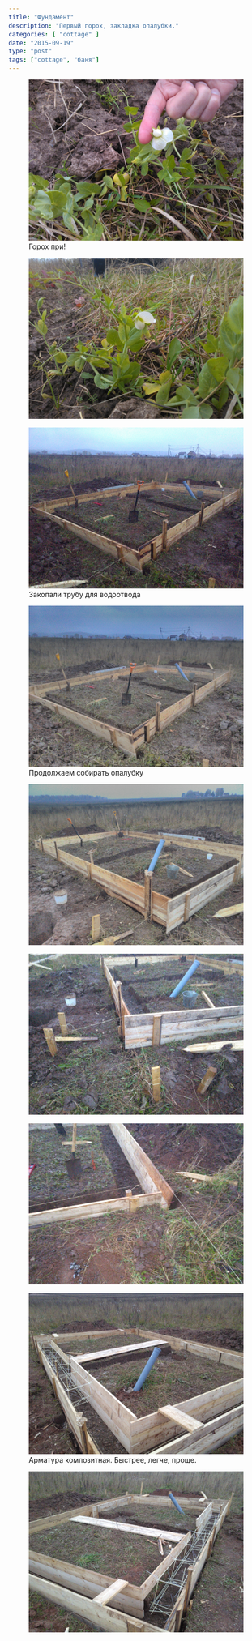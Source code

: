 ```yaml
---
title: "Фундамент"
description: "Первый горох, закладка опалубки."
categories: [ "cottage" ]
date: "2015-09-19"
type: "post"
tags: ["cottage", "баня"]
---
```


<div class="gallery-item">
<figure><a data-fancybox="gallery" href='/img/2015/09/IMG_20150919_130418.jpg'><img src='/img/2015/09/IMG_20150919_130418.jpg' /></a><figcaption>Горох при!</figcaption></figure>
<figure><a data-fancybox="gallery" href='/img/2015/09/IMG_20150919_130438.jpg'><img src='/img/2015/09/IMG_20150919_130438.jpg' /></a></figure>
<figure><a data-fancybox="gallery" href='/img/2015/09/IMG_20150919_190656.jpg'><img src='/img/2015/09/IMG_20150919_190656.jpg' /></a><figcaption>Закопали трубу для водоотвода</figcaption></figure>
<figure><a data-fancybox="gallery" href='/img/2015/09/IMG_20150919_190718.jpg'><img src='/img/2015/09/IMG_20150919_190718.jpg' /></a><figcaption>Продолжаем собирать опалубку</figcaption></figure>
<figure><a data-fancybox="gallery" href='/img/2015/09/IMG_20150919_190757.jpg'><img src='/img/2015/09/IMG_20150919_190757.jpg' /></a></figure>
<figure><a data-fancybox="gallery" href='/img/2015/09/IMG_20150919_190817.jpg'><img src='/img/2015/09/IMG_20150919_190817.jpg' /></a></figure>
<figure><a data-fancybox="gallery" href='/img/2015/09/IMG_20150919_190837.jpg'><img src='/img/2015/09/IMG_20150919_190837.jpg' /></a></figure>
<figure><a data-fancybox="gallery" href='/img/2015/09/IMG_20150920_191840.jpg'><img src='/img/2015/09/IMG_20150920_191840.jpg' /></a><figcaption>Арматура композитная. Быстрее, легче, проще.</figcaption></figure>
<figure><a data-fancybox="gallery" href='/img/2015/09/IMG_20150920_191901.jpg'><img src='/img/2015/09/IMG_20150920_191901.jpg' /></a></figure>
</div>

